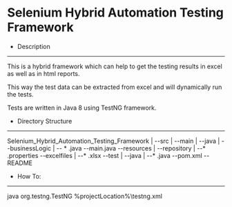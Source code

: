 # Selenium Hybrid Automation Testing Framework

* Description
-------------------------------------------------
This is a hybrid framework which can help to get the testing results in excel as well as in html reports.

This way the test data can be extracted from excel and will dynamically run the tests.

Tests are written in Java 8 using TestNG framework.


* Directory Structure
-------------------------------------------------

Selenium_Hybrid_Automation_Testing_Framework
	|
	--src
		|
		--main
			|
			--java
				|
				--businessLogic
					|
					-- * .java
				--main.java
			--resources
				|
				--repository
					|
					--* .properties
				--excelfiles
					|
					--* .xlsx
		--test
			|
			--java
				|
				--* .java
	--pom.xml
	--README

* How To:
-------------------------------------------------


java org.testng.TestNG %projectLocation%\testng.xml

